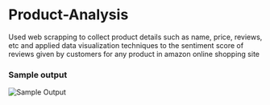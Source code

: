 # Product-Analysis
Used web scrapping to collect product details such as name, price, reviews, etc and applied data visualization techniques to the sentiment score of reviews given by customers for any product in amazon online shopping site
### Sample output ###
![Sample Output](https://user-images.githubusercontent.com/49755530/87421760-164c9b00-c5f5-11ea-92f8-e28ab1d03fd4.JPG)
